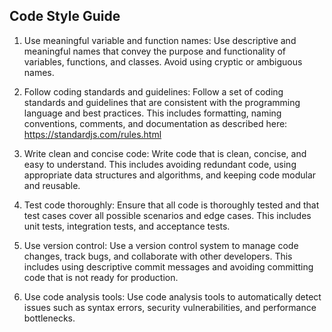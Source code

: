 ## Code Style Guide

1. Use meaningful variable and function names: Use descriptive and meaningful names that convey the purpose and functionality of variables, functions, and classes. Avoid using cryptic or ambiguous names.

2. Follow coding standards and guidelines: Follow a set of coding standards and guidelines that are consistent with the programming language and best practices. This includes formatting, naming conventions, comments, and documentation as described here: https://standardjs.com/rules.html

3. Write clean and concise code: Write code that is clean, concise, and easy to understand. This includes avoiding redundant code, using appropriate data structures and algorithms, and keeping code modular and reusable.

4. Test code thoroughly: Ensure that all code is thoroughly tested and that test cases cover all possible scenarios and edge cases. This includes unit tests, integration tests, and acceptance tests.

5. Use version control: Use a version control system to manage code changes, track bugs, and collaborate with other developers. This includes using descriptive commit messages and avoiding committing code that is not ready for production.

6. Use code analysis tools: Use code analysis tools to automatically detect issues such as syntax errors, security vulnerabilities, and performance bottlenecks.
